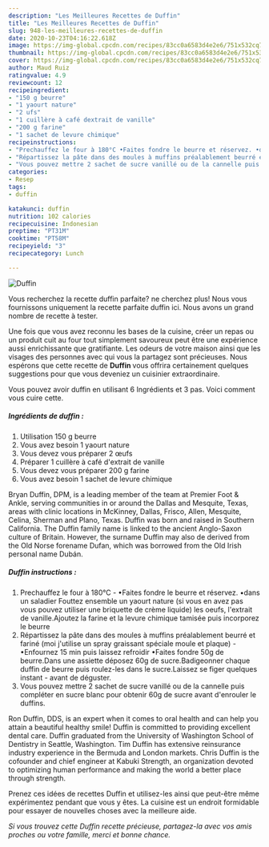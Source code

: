 ```yaml
---
description: "Les Meilleures Recettes de Duffin"
title: "Les Meilleures Recettes de Duffin"
slug: 948-les-meilleures-recettes-de-duffin
date: 2020-10-23T04:16:22.618Z
image: https://img-global.cpcdn.com/recipes/83cc0a6583d4e2e6/751x532cq70/duffin-photo-principale-de-la-recette.jpg
thumbnail: https://img-global.cpcdn.com/recipes/83cc0a6583d4e2e6/751x532cq70/duffin-photo-principale-de-la-recette.jpg
cover: https://img-global.cpcdn.com/recipes/83cc0a6583d4e2e6/751x532cq70/duffin-photo-principale-de-la-recette.jpg
author: Maud Ruiz
ratingvalue: 4.9
reviewcount: 12
recipeingredient:
- "150 g beurre"
- "1 yaourt nature"
- "2 ufs"
- "1 cuillère à café dextrait de vanille"
- "200 g farine"
- "1 sachet de levure chimique"
recipeinstructions:
- "Prechauffez le four à 180°C •Faites fondre le beurre et réservez. •dans un saladier Fouttez ensemble un yaourt nature (si vous en avez pas vous pouvez utiliser une briquette de crème liquide) les oeufs, l&#39;extrait de vanille.Ajoutez la farine et la levure chimique tamisée puis incorporez le beurre"
- "Répartissez la pâte dans des moules à muffins préalablement beurré et fariné (moi j&#39;utilise un spray graissant spéciale moule et plaque) •Enfournez 15 min puis laissez refroidir •Faites fondre 50g de beurre.Dans une assiette déposez 60g de sucre.Badigeonner chaque duffin de beurre puis roulez-les dans le sucre.Laissez se figer quelques instant avant de déguster."
- "Vous pouvez mettre 2 sachet de sucre vanillé ou de la cannelle puis compléter en sucre blanc pour obtenir 60g de sucre avant d&#39;enrouler le duffins."
categories:
- Resep
tags:
- duffin

katakunci: duffin 
nutrition: 102 calories
recipecuisine: Indonesian
preptime: "PT31M"
cooktime: "PT58M"
recipeyield: "3"
recipecategory: Lunch

---
```



![Duffin](https://img-global.cpcdn.com/recipes/83cc0a6583d4e2e6/751x532cq70/duffin-photo-principale-de-la-recette.jpg)

Vous recherchez la recette duffin parfaite? ne cherchez plus! Nous vous fournissons uniquement la recette parfaite duffin ici. Nous avons un grand nombre de recette à tester.

Une fois que vous avez reconnu les bases de la cuisine, créer un repas ou un produit cuit au four tout simplement savoureux peut être une expérience aussi enrichissante que gratifiante. Les odeurs de votre maison ainsi que les visages des personnes avec qui vous la partagez sont précieuses. Nous espérons que cette recette de <strong> Duffin </strong> vous offrira certainement quelques suggestions pour que vous deveniez un cuisinier extraordinaire.

<!--inarticleads1-->

Vous pouvez avoir duffin en utilisant 6 Ingrédients et 3 pas. Voici comment vous cuire cette.

##### Ingrédients de duffin :

1. Utilisation 150 g beurre
1. Vous avez besoin 1 yaourt nature
1. Vous devez vous préparer 2 œufs
1. Préparer 1 cuillère à café d&#39;extrait de vanille
1. Vous devez vous préparer 200 g farine
1. Vous avez besoin 1 sachet de levure chimique


Bryan Duffin, DPM, is a leading member of the team at Premier Foot &amp; Ankle, serving communities in or around the Dallas and Mesquite, Texas, areas with clinic locations in McKinney, Dallas, Frisco, Allen, Mesquite, Celina, Sherman and Plano, Texas. Duffin was born and raised in Southern California. The Duffin family name is linked to the ancient Anglo-Saxon culture of Britain. However, the surname Duffin may also de derived from the Old Norse forename Dufan, which was borrowed from the Old Irish personal name Dubán. 

<!--inarticleads2-->

##### Duffin instructions :

1. Prechauffez le four à 180°C - •Faites fondre le beurre et réservez. •dans un saladier Fouttez ensemble un yaourt nature (si vous en avez pas vous pouvez utiliser une briquette de crème liquide) les oeufs, l&#39;extrait de vanille.Ajoutez la farine et la levure chimique tamisée puis incorporez le beurre
1. Répartissez la pâte dans des moules à muffins préalablement beurré et fariné (moi j&#39;utilise un spray graissant spéciale moule et plaque) - •Enfournez 15 min puis laissez refroidir •Faites fondre 50g de beurre.Dans une assiette déposez 60g de sucre.Badigeonner chaque duffin de beurre puis roulez-les dans le sucre.Laissez se figer quelques instant - avant de déguster.
1. Vous pouvez mettre 2 sachet de sucre vanillé ou de la cannelle puis compléter en sucre blanc pour obtenir 60g de sucre avant d&#39;enrouler le duffins.


Ron Duffin, DDS, is an expert when it comes to oral health and can help you attain a beautiful healthy smile! Duffin is committed to providing excellent dental care. Duffin graduated from the University of Washington School of Dentistry in Seattle, Washington. Tim Duffin has extensive reinsurance industry experience in the Bermuda and London markets. Chris Duffin is the cofounder and chief engineer at Kabuki Strength, an organization devoted to optimizing human performance and making the world a better place through strength. 

<!--inarticleads1-->

<p>
Prenez ces idées de recettes Duffin et utilisez-les ainsi que peut-être même expérimentez pendant que vous y êtes. La cuisine est un endroit formidable pour essayer de nouvelles choses avec la meilleure aide.
</p>

<p>
<i>Si vous trouvez cette Duffin recette précieuse, partagez-la avec vos amis proches ou votre famille, merci et bonne chance.</i>
</p>
